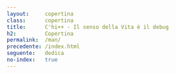 ```yaml
---
layout:     copertina
class:      copertina
title:      C'hi++ - Il senso della Vita è il debug
h2:         Copertina
permalink:  /man/
precedente: /index.html
seguente:   dedica
no-index:   true
---
```





